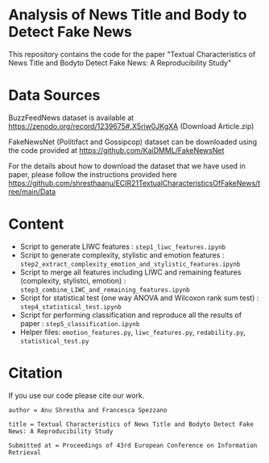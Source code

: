 # Analysis of News Title and Body to Detect Fake News

This repository contains the code for the paper 
"Textual Characteristics of News Title and Bodyto Detect Fake News: A Reproducibility Study"


# Data Sources
BuzzFeedNews dataset is available at https://zenodo.org/record/1239675#.X5riw0JKgXA (Download Article.zip)

FakeNewsNet (Politifact and Gossipcop) dataset can be downloaded using the code provided at https://github.com/KaiDMML/FakeNewsNet

For the details about how to download the dataset that we have used in paper, please follow the instructions provided here https://github.com/shresthaanu/ECIR21TextualCharacteristicsOfFakeNews/tree/main/Data

# Content

* Script to generate LIWC features : ```step1_liwc_features.ipynb```
* Script to generate complexity, stylistic and emotion features : ```step2_extract_complexity_emotion_and_stylistic_features.ipynb```
* Script to merge all features including LIWC and remaining features (complexity, stylistci, emotion) : ```step3_combine_LIWC_and_remaining_features.ipynb```
* Script for statistical test (one way ANOVA and Wilcoxon rank sum test) : ```step4_statistical_test.ipynb```
* Script for performing classification and reproduce all the results of paper : ```step5_classification.ipynb```
* Helper files: ```emotion_features.py```, ```liwc_features.py```, ```redability.py```, ```statistical_test.py```


# Citation
If you use our code please cite our work.

```{ 
author = Anu Shrestha and Francesca Spezzano

title = Textual Characteristics of News Title and Bodyto Detect Fake News: A Reproducibility Study

Submitted at = Proceedings of 43rd European Conference on Information Retrieval 
